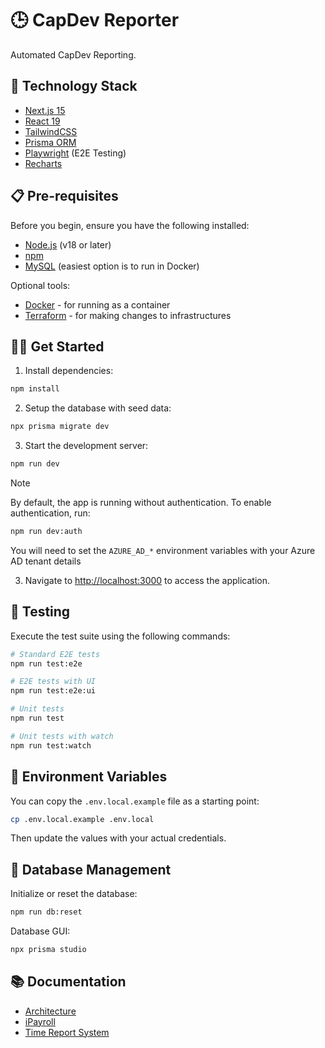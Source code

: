 # 🕒 CapDev Reporter

Automated CapDev Reporting.

## 🚀 Technology Stack

- [Next.js 15](https://nextjs.org/)
- [React 19](https://react.dev/)
- [TailwindCSS](https://tailwindcss.com/)
- [Prisma ORM](https://www.prisma.io/)
- [Playwright](https://playwright.dev/) (E2E Testing)
- [Recharts](https://recharts.org/)

## 📋 Pre-requisites

Before you begin, ensure you have the following installed:

- [Node.js](https://nodejs.org/) (v18 or later)
- [npm](https://www.npmjs.com/)
- [MySQL](https://www.mysql.com/) (easiest option is to run in Docker)

Optional tools:

- [Docker](https://www.docker.com/) - for running as a container
- [Terraform](https://www.terraform.io/) - for making changes to infrastructures

## 🏃‍♂️ Get Started

1. Install dependencies:

```bash
npm install
```

2. Setup the database with seed data:

```bash
npx prisma migrate dev
```

3. Start the development server:

```bash
npm run dev
```

> [!NOTE]
> By default, the app is running without authentication. To enable authentication, run:
>
> ```bash
> npm run dev:auth
> ```
>
> You will need to set the `AZURE_AD_*` environment variables with your Azure AD tenant details

3. Navigate to [http://localhost:3000](http://localhost:3000) to access the application.

## 🧪 Testing

Execute the test suite using the following commands:

```bash
# Standard E2E tests
npm run test:e2e

# E2E tests with UI
npm run test:e2e:ui

# Unit tests
npm run test

# Unit tests with watch
npm run test:watch
```

## 🔐 Environment Variables

You can copy the `.env.local.example` file as a starting point:

```bash
cp .env.local.example .env.local
```

Then update the values with your actual credentials.

## 💾 Database Management

Initialize or reset the database:

```bash
npm run db:reset
```

Database GUI:

```bash
npx prisma studio
```

## 📚 Documentation

- [Architecture](docs/ARCHITECTURE.md)
- [iPayroll](docs/IPAYROLL.md)
- [Time Report System](docs/TIME-REPORT-SYSTEM.md)
